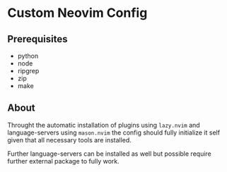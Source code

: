 # Custom Neovim Config

## Prerequisites

- python
- node
- ripgrep
- zip
- make

## About
Throught the automatic installation of plugins using `lazy.nvim` and language-servers using `mason.nvim` the config should fully initialize it self given that all necessary tools are installed.  

Further language-servers can be installed as well but possible require further external package to fully work.
